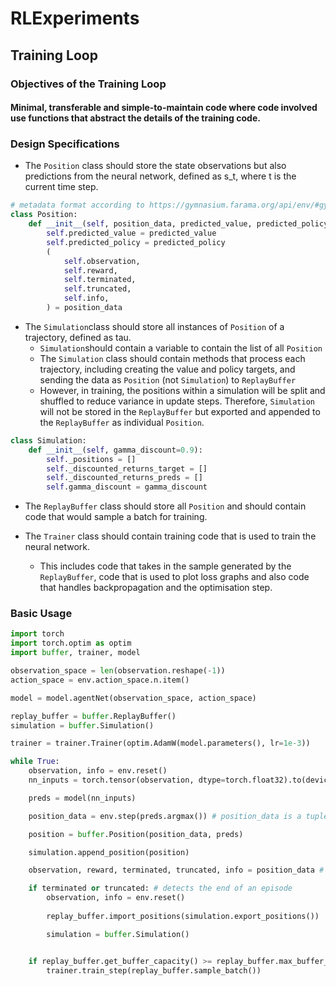# RLExperiments

## Training Loop

### Objectives of the Training Loop

#### Minimal, transferable and simple-to-maintain code where code involved use functions that abstract the details of the training code.

### Design Specifications

- The `Position` class should store the state observations but also predictions from the neural network, defined as s_t, where t is the current time step. 

```py
# metadata format according to https://gymnasium.farama.org/api/env/#gymnasium.Env.step
class Position:
    def __init__(self, position_data, predicted_value, predicted_policy):
        self.predicted_value = predicted_value
        self.predicted_policy = predicted_policy
        (
            self.observation,
            self.reward,
            self.terminated,
            self.truncated,
            self.info,
        ) = position_data
```

- The `Simulation`class should store all instances of `Position` of a trajectory, defined as tau. 
    - `Simulation`should contain a variable to contain the list of all `Position`
    - The `Simulation` class should contain methods that process each trajectory, including creating the value and policy targets, and sending the data as `Position` (not `Simulation`) to `ReplayBuffer`  
    - However, in training, the positions within a simulation will be split and shuffled to reduce variance in update steps. Therefore, `Simulation` will not be stored in the `ReplayBuffer` but exported and appended to the `ReplayBuffer` as individual `Position`. 

```py
class Simulation:
    def __init__(self, gamma_discount=0.9):
        self._positions = []
        self._discounted_returns_target = []
        self._discounted_returns_preds = []
        self.gamma_discount = gamma_discount
```


- The `ReplayBuffer` class should store all `Position` and should contain code that would sample a batch for training.

- The `Trainer` class should contain training code that is used to train the neural network. 
    - This includes code that takes in the sample generated by the `ReplayBuffer`, code that is used to plot loss graphs and also code that handles backpropagation and the optimisation step.

### Basic Usage

```py
import torch
import torch.optim as optim
import buffer, trainer, model

observation_space = len(observation.reshape(-1))
action_space = env.action_space.n.item()

model = model.agentNet(observation_space, action_space)

replay_buffer = buffer.ReplayBuffer()
simulation = buffer.Simulation()

trainer = trainer.Trainer(optim.AdamW(model.parameters(), lr=1e-3))

while True:
    observation, info = env.reset()
    nn_inputs = torch.tensor(observation, dtype=torch.float32).to(device).reshape(-1)

    preds = model(nn_inputs)

    position_data = env.step(preds.argmax()) # position_data is a tuple  

    position = buffer.Position(position_data, preds)

    simulation.append_position(position)

    observation, reward, terminated, truncated, info = position_data # unpack tuple to access `terminated` and `truncated`

    if terminated or truncated: # detects the end of an episode
        observation, info = env.reset()
        
        replay_buffer.import_positions(simulation.export_positions())

        simulation = buffer.Simulation()


    if replay_buffer.get_buffer_capacity() >= replay_buffer.max_buffer_size:
        trainer.train_step(replay_buffer.sample_batch())

```